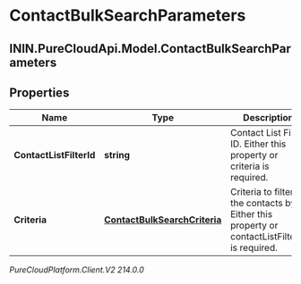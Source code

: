 # ContactBulkSearchParameters

## ININ.PureCloudApi.Model.ContactBulkSearchParameters

## Properties

|Name | Type | Description | Notes|
|------------ | ------------- | ------------- | -------------|
| **ContactListFilterId** | **string** | Contact List Filter ID. Either this property or criteria is required. | [optional] |
| **Criteria** | [**ContactBulkSearchCriteria**](ContactBulkSearchCriteria) | Criteria to filter the contacts by. Either this property or contactListFilterId is required. | [optional] |



_PureCloudPlatform.Client.V2 214.0.0_
